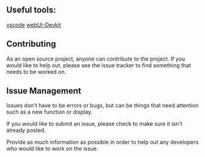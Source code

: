 ## Useful tools:

[vscode](https://code.visualstudio.com/download)
[webUI-Devkit](https://github.com/dga711/msfs-webui-devkit)

## Contributing

As an open source project, anyone can contribute to the project. If you would like to help out, please see the issue tracker to find something that needs to be worked on.

## Issue Management

Issues don't have to be errors or bugs, but can be things that need attention such as a new function or display.

If you would like to submit an issue, please check to make sure it isn't already posted.

Provide as much information as possible in order to help out any developers who would like to work on the issue.
